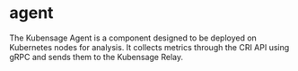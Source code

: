 # agent
The Kubensage Agent is a component designed to be deployed on Kubernetes nodes for analysis. It collects metrics through the CRI API using gRPC and sends them to the Kubensage Relay.
